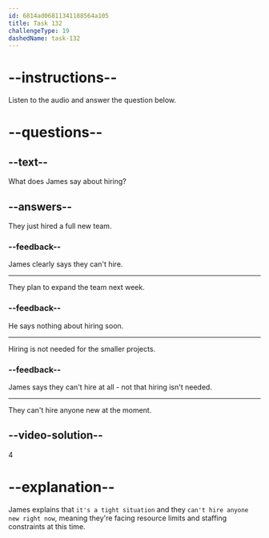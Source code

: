 ```yaml
---
id: 6814ad06811341188564a105
title: Task 132
challengeType: 19
dashedName: task-132
---
```


<!-- (Audio) James: It's a tight situation. We can't hire anyone new right now, either. -->

# --instructions--

Listen to the audio and answer the question below.

# --questions--

## --text--

What does James say about hiring?

## --answers--

They just hired a full new team.

### --feedback--

James clearly says they can't hire.

---

They plan to expand the team next week.

### --feedback--

He says nothing about hiring soon.

---

Hiring is not needed for the smaller projects.

### --feedback--

James says they can't hire at all - not that hiring isn't needed.

---

They can't hire anyone new at the moment.

## --video-solution--

4

# --explanation--

James explains that `it's a tight situation` and they `can't hire anyone new right now`, meaning they're facing resource limits and staffing constraints at this time.
